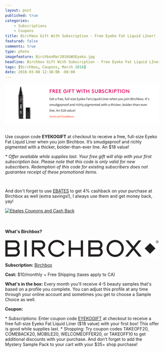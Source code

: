 ```yaml
---
layout: post
published: true
categories: 
    - Subscriptions
    - Coupons
title: Birchbox Gift With Subscription - Free Eyeko Fat Liquid LIner!
featured: false
comments: true
type: photo
imagefeature: BirchboxMar2016GWSEyeko.jpg
headline: Birchbox Gift With Subscription - Free Eyeko Fat Liquid LIner!
tags: [Birchbox, Coupons, March 2016]
date: 2016-03-08 12:38:00 -08:00
---
```


<p></p>

<center><a href="https://www.birchbox.com/invite/whatsupmailbox" target="_blank">
<img src="/images/BirchboxMar2016GWS.png" border="0" style="border:none;max-width:100%;" />
</a></center>

<br>

<p>Use coupon code <b>EYEKOGIFT</b> at checkout to receive a free, full-size Eyeko Fat Liquid Liner when you join Birchbox. It’s smudgeproof and richly pigmented with a thicker, bolder-than-ever line. An $18 value!</p>

<p><i>* Offer available while supplies last. Your free gift will ship with your first subscription box. Please note that this code is only valid for new subscribers. Redemption of this code for existing subscribers does not guarantee receipt of these promotional items.</i></p>

<br>

<p>And don't forget to use <a href="http://www.ebates.com/rf.do?referrerid=nFbj2DqrCN%2BpB5AWKzmAFQ%3D%3D&eeid=30337" target="_blank">EBATES</a> to get 4% cashback on your purchase at Birchbox as well (extra savings!), I always use them and get money back, yay!</p>

<a href='http://www.ebates.com/rf.do?referrerid=nFbj2DqrCN%2BpB5AWKzmAFQ%3D%3D&eeid=28585' target='_blank' rel='nofollow'><img src='http://www.ebates.com/referral/2012/global_files/images/ebates_logo.png' alt='Ebates Coupons and Cash Back' height='31' width='171' border='0'/></a>

<br>

<H4>What's Birchbox?</H4>

<center><a href="https://www.birchbox.com/invite/whatsupmailbox" target="_blank">
<img src="/images/BirchboxLogo.png" border="0" style="border:none;max-width:100%;" alt="Birchbox!" />
</a></center>

<p><b>Subscription:</b> <a href="https://www.birchbox.com/invite/whatsupmailbox" target="_blank">Birchbox</a></p>
<p><b>Cost:</b> $10/monthly + Free Shipping (taxes apply to CA)</p>
<p><b>What's in the box:</b> Every month you'll receive 4-5 beauty samples that's based on a profile you complete. You can adjust this profile at any time through your online account and sometimes you get to choose a Sample Choice as well.</p>
<p><b>Coupon:</b></p>
* Subscriptions: Enter coupon code <a href="https://www.birchbox.com/invite/whatsupmailbox" target="_blank">EYEKOGIFT</a> at checkout to receive a free full-size Eyeko Fat Liquid Liner ($18 value) with your first box! This offer is good while supplies last.
* Shopping: Try coupon codes TAKEOFF20, COMEBACK20, MOBILE20, WELCOMEOFFER20, or TAKEOFF10 to get additional discounts with your purchase. And don’t forget to add the Mystery Sample Pack to your cart with your $35+ shop purchase!
